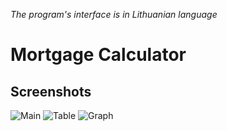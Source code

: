 *The program's interface is in Lithuanian language*

# Mortgage Calculator

## Screenshots

![Main](https://user-images.githubusercontent.com/73688133/113473460-4b926500-9472-11eb-9a73-e3770203f651.png)
![Table](https://user-images.githubusercontent.com/73688133/113473463-4d5c2880-9472-11eb-973e-f3116f4c1630.png)
![Graph](https://user-images.githubusercontent.com/73688133/113473465-4e8d5580-9472-11eb-91e8-e919a1833527.png)
